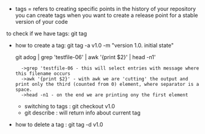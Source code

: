 * tags = refers to creating specific points in the history of your repository
you can create tags when you want to create a release point for a stable version of your code

to check if we have tags: git tag

- how to create a tag: git tag -a v1.0 -m "version 1.0. initial state"

    git adog | grep 'testfile-06' | awk '{print $2}' | head -n1'

        ->grep 'testfile-06 - this will select entries with message where this filename occurs 
        ->awk '{print $2}' - with awk we are 'cutting' the output and print only the third (counted from 0) element, where separator is a space.
        ->head -n1 - on the end we are printing ony the first element 

    * switching to tags : git checkout v1.0
    * git describe : will return info about current tag

- how to delete a tag : git tag -d v1.0
